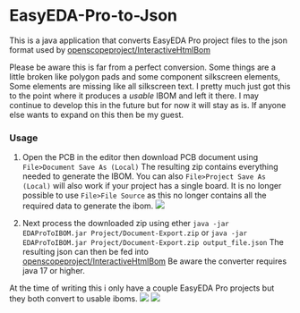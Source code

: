 # EasyEDA-Pro-to-Json

This is a java application that converts EasyEDA Pro project files to the json format used by [openscopeproject/InteractiveHtmlBom](https://github.com/openscopeproject/InteractiveHtmlBom)

Please be aware this is far from a perfect conversion. Some things are a little broken like polygon pads and some component silkscreen elements, Some elements are missing like all silkscreen text.
I pretty much just got this to the point where it produces a *usable* IBOM and left it there. 
I may continue to develop this in the future but for now it will stay as is.
If anyone else wants to expand on this then be my guest.

### Usage
1. Open the PCB in the editor then download PCB document using `File>Document Save As (Local)` The resulting zip contains everything needed to generate the IBOM.
You can also `File>Project Save As (Local)` will also work if your project has a single board.
It is no longer possible to use `File>File Source` as this no longer contains all the required data to generate the ibom. 
![]( https://ss.brandon3055.com/af380)

2. Next process the downloaded zip using ether `java -jar EDAProToIBOM.jar Project/Document-Export.zip` or `java -jar EDAProToIBOM.jar Project/Document-Export.zip output_file.json`
The resulting json can then be fed into [openscopeproject/InteractiveHtmlBom](https://github.com/openscopeproject/InteractiveHtmlBom)
Be aware the converter requires java 17 or higher.

At the time of writing this i only have a couple EasyEDA Pro projects but they both convert to usable iboms.
![](https://ss.brandon3055.com/0ca33) 
![](https://ss.brandon3055.com/a4646)

